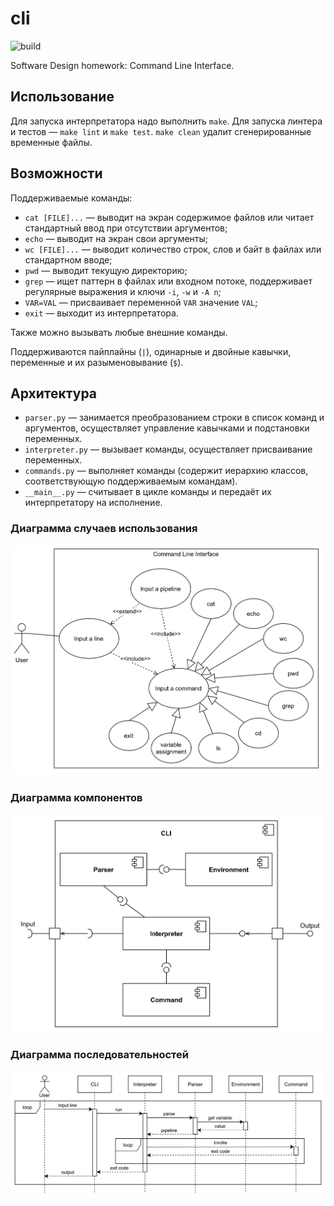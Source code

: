 # cli 

![build](https://github.com/ekiuled/cli/workflows/cli/badge.svg)

Software Design homework: Command Line Interface.

## Использование
Для запуска интерпретатора надо выполнить `make`. Для запуска линтера и тестов — `make lint` и `make test`. `make clean` удалит сгенерированные временные файлы.

## Возможности
Поддерживаемые команды:
- `cat [FILE]...` — выводит на экран содержимое файлов или читает стандартный ввод при отсутствии аргументов;
- `echo` — выводит на экран свои аргументы;
- `wc [FILE]...` — выводит количество строк, слов и байт в файлах или стандартном вводе;
- `pwd` — выводит текущую директорию;
- `grep` — ищет паттерн в файлах или входном потоке, поддерживает регулярные выражения и ключи `-i`, `-w` и `-A n`;
- `VAR=VAL` — присваивает переменной `VAR` значение `VAL`;
- `exit` — выходит из интерпретатора.

Также можно вызывать любые внешние команды.

Поддерживаются пайплайны (`|`), одинарные и двойные кавычки, переменные и их разыменовывание (`$`).

## Архитектура

- `parser.py` — занимается преобразованием строки в список команд и аргументов, осуществляет управление кавычками и подстановки переменных.
- `interpreter.py` — вызывает команды, осуществляет присваивание переменных.
- `commands.py` — выполняет команды (содержит иерархию классов, соответствующую поддерживаемым командам).
- `__main__.py` — считывает в цикле команды и передаёт их интерпретатору на исполнение.

### Диаграмма случаев использования
![Диаграмма случаев использования](docs/use_case_diagram.png)

### Диаграмма компонентов
![Диаграмма компонентов](docs/component_diagram.png)

### Диаграмма последовательностей
![Диаграмма последовательностей](docs/sequence_diagram.png)